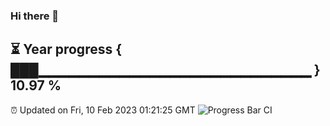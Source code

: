 ### Hi there 👋
⏳ Year progress { ███▁▁▁▁▁▁▁▁▁▁▁▁▁▁▁▁▁▁▁▁▁▁▁▁▁▁▁ } 10.97 %
---
⏰ Updated on Fri, 10 Feb 2023 01:21:25 GMT
![Progress Bar CI](https://github.com/liununu/liununu/workflows/Progress%20Bar%20CI/badge.svg)
